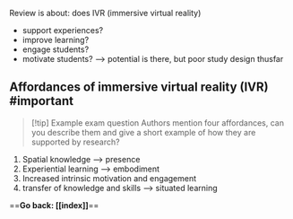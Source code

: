 Review is about: does IVR (immersive virtual reality)
- support experiences?
- improve learning?
- engage students?
- motivate students?
--> potential is there, but poor study design thusfar

## Affordances of immersive virtual reality (IVR) #important

> [!tip] Example exam question
> Authors mention four affordances, can you describe them and give a short example of how they are supported by research?

1. Spatial knowledge --> presence
2. Experiential learning --> embodiment
3. Increased intrinsic motivation and engagement
4. transfer of knowledge and skills --> situated learning

==**Go back: [[index]]**==